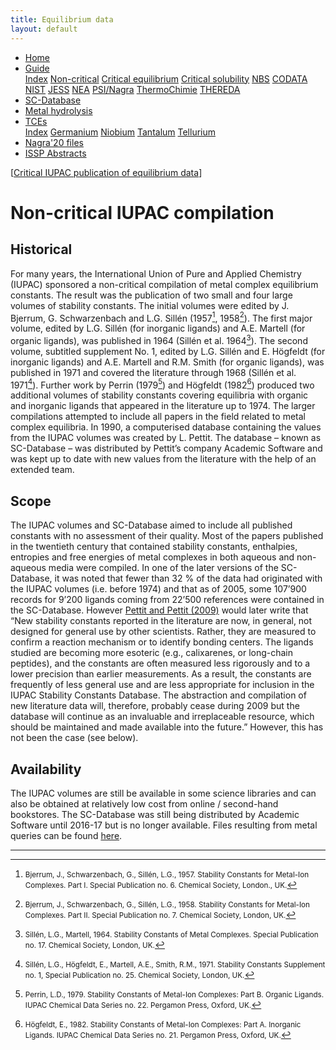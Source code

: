 ```yaml
---
title: Equilibrium data
layout: default
---
```

<ul>
  <li><a href="/">Home</a></li>
  <li class="dropdown">
    <a href="javascript:void(0)" class="dropbtn" class="active">Guide</a>
    <div class="dropdown-content">
      <a href="index.html">Index</a>
      <a class="active" href="noncritical.html">Non-critical</a>
      <a href="critical-equilibrium.html">Critical equilibrium</a>
      <a href="critical-solubility.html">Critical solubility</a>
      <a href="NBS.html">NBS</a>
      <a href="CODATA.html">CODATA</a>
      <a href="NIST.html">NIST</a>
      <a href="JESS.html">JESS</a>
      <a href="NEA.html">NEA</a>
      <a href="PSI.html">PSI/Nagra</a>
      <a href="thermochimie.html">ThermoChimie</a>
      <a href="THEREDA.html">THEREDA</a>
    </div>
  </li>
  <li><a href="/sc-database.html">SC-Database</a></li>
  <li><a href="/hydrolysis.html">Metal hydrolysis</a></li>
  <li class="dropdown">
    <a href="javascript:void(0)" class="dropbtn">TCEs</a>
    <div class="dropdown-content">
      <a href="/TCE/index.html">Index</a>
      <a href="/TCE/germanium.html">Germanium</a>
      <a href="/TCE/niobium.html">Niobium</a>
      <a href="/TCE/tantalum.html">Tantalum</a>
      <a href="/TCE/tellurium.html">Tellurium</a>
    </div>
  </li>
  <li><a href="../Nagra20-files.html">Nagra'20 files</a></li>
  <li><a href="../ISSP-abstracts.html">ISSP Abstracts</a></li>
</ul>

[[Critical IUPAC publication of equilibrium data](critical-equilibrium.html)]

# Non-critical IUPAC compilation

## Historical

For many years, the International Union of Pure and Applied Chemistry (IUPAC) sponsored a non-critical compilation of metal complex equilibrium constants. The result was the publication of two small and four large volumes of stability constants. The initial volumes were edited by J. Bjerrum, G. Schwarzenbach and L.G. Sillén (1957[^1], 1958[^2]). The first major volume, edited by L.G. Sillén (for inorganic ligands) and A.E. Martell (for organic ligands), was published in 1964 (Sillén et al. 1964[^3]). The second volume, subtitled supplement No. 1, edited by L.G. Sillén and E. Högfeldt (for inorganic ligands) and A.E. Martell and R.M. Smith (for organic ligands), was published in 1971 and covered the literature through 1968 (Sillén et al. 1971[^4]). Further work by Perrin (1979[^5]) and Högfeldt (1982[^6]) produced two additional volumes of stability constants covering equilibria with organic and inorganic ligands that appeared in the literature up to 1974. The larger compilations attempted to include all papers in the field related to metal complex equilibria. In 1990, a computerised database containing the values from the IUPAC volumes was created by L. Pettit. The database – known as SC-Database – was distributed by Pettit’s company Academic Software and was kept up to date with new values from the literature with the help of an extended team. 

## Scope

The IUPAC volumes and SC-Database aimed to include all published constants with no assessment of their quality. Most of the papers published in the twentieth century that contained stability constants, enthalpies, entropies and free energies of metal complexes in both aqueous and non-aqueous media were compiled. In one of the later versions of the SC-Database, it was noted that fewer than 32 % of the data had originated with the IUPAC volumes (i.e. before 1974) and that as of 2005, some 107’900 records for 9’200 ligands coming from 22’500 references were contained in the SC-Database. However <a  href="https://doi.org/10.1351/PAC-CON-08-08-21" target="blank" rel="noopener">Pettit and Pettit (2009)</a> would later write that “New stability constants reported in the literature are now, in general, not designed for general use by other scientists. Rather, they are measured to confirm a reaction mechanism or to identify bonding centers. The ligands studied are becoming more esoteric (e.g., calixarenes, or long-chain peptides), and the constants are often measured less rigorously and to a lower precision than earlier measurements. As a result, the constants are frequently of less general use and are less appropriate for inclusion in the IUPAC Stability Constants Database. The abstraction and compilation of new literature data will, therefore, probably cease during 2009 but the database will continue as an invaluable and irreplaceable resource, which should be maintained and made available into the future.” However, this has not been the case (see below).

## Availability

The IUPAC volumes are still be available in some science libraries and can also be obtained at relatively low cost from online / second-hand bookstores. The SC-Database was still being distributed by Academic Software until 2016-17 but is no longer available. Files resulting from metal queries can be found [here](/sc-database.html).

---

[^1]: <small>Bjerrum, J., Schwarzenbach, G., Sillén, L.G., 1957. Stability Constants for Metal-Ion Complexes. Part I. Special Publication no. 6. Chemical Society, London., UK.</small>
[^2]: <small>Bjerrum, J., Schwarzenbach, G., Sillén, L.G., 1958. Stability Constants for Metal-Ion Complexes. Part II. Special Publication no. 7. Chemical Society, London, UK.</small>
[^3]: <small>Sillén, L.G., Martell, 1964. Stability Constants of Metal Complexes. Special Publication no. 17. Chemical Society, London, UK.</small>
[^4]: <small>Sillén, L.G., Högfeldt, E., Martell, A.E., Smith, R.M., 1971. Stability Constants Supplement no. 1, Special Publication no. 25. Chemical Society, London, UK.</small>
[^5]: <small>Perrin, L.D., 1979. Stability Constants of Metal-Ion Complexes: Part B. Organic Ligands. IUPAC Chemical Data Series no. 22. Pergamon Press, Oxford, UK.</small>
[^6]: <small>Högfeldt, E., 1982. Stability Constants of Metal-Ion Complexes: Part A. Inorganic Ligands. IUPAC Chemical Data Series no. 21. Pergamon Press, Oxford, UK.</small>
